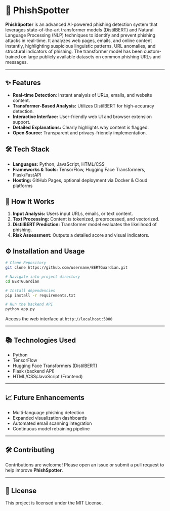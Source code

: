 # 🔐 **PhishSpotter**

**PhishSpotter** is an advanced AI-powered phishing detection system that leverages state-of-the-art transformer models (DistilBERT) and Natural Language Processing (NLP) techniques to identify and prevent phishing attacks in real-time. It analyzes web pages, emails, and online content instantly, highlighting suspicious linguistic patterns, URL anomalies, and structural indicators of phishing. The transformer model has been custom-trained on large publicly available datasets on common phishing URLs and messages.

---

## ✨ **Features**

- **Real-time Detection**: Instant analysis of URLs, emails, and website content.
- **Transformer-Based Analysis:** Utilizes DistilBERT for high-accuracy detection.
- **Interactive Interface:** User-friendly web UI and browser extension support.
- **Detailed Explanations:** Clearly highlights why content is flagged.
- **Open Source:** Transparent and privacy-friendly implementation.

## 🛠 **Tech Stack**
- **Languages:** Python, JavaScript, HTML/CSS
- **Frameworks & Tools:** TensorFlow, Hugging Face Transformers, Flask/FastAPI
- **Hosting:** GitHub Pages, optional deployment via Docker & Cloud platforms

## 🚀 **How It Works**
1. **Input Analysis:** Users input URLs, emails, or text content.
2. **Text Processing:** Content is tokenized, preprocessed, and vectorized.
3. **DistilBERT Prediction:** Transformer model evaluates the likelihood of phishing.
4. **Risk Assessment:** Outputs a detailed score and visual indicators.

## ⚙️ **Installation and Usage**

```bash
# Clone Repository
git clone https://github.com/username/BERTGuardian.git

# Navigate into project directory
cd BERTGuardian

# Install dependencies
pip install -r requirements.txt

# Run the backend API
python app.py
```

Access the web interface at `http://localhost:5000`

---

## 📚 **Technologies Used**
- Python
- TensorFlow
- Hugging Face Transformers (DistilBERT)
- Flask (backend API)
- HTML/CSS/JavaScript (Frontend)

---

## 📈 **Future Enhancements**
- Multi-language phishing detection
- Expanded visualization dashboards
- Automated email scanning integration
- Continuous model retraining pipeline

---

## 🛠 **Contributing**
Contributions are welcome! Please open an issue or submit a pull request to help improve **PhishSpotter**.

---

## 📃 **License**
This project is licensed under the MIT License.

